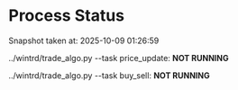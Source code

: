 # Process Status

Snapshot taken at: 2025-10-09 01:26:59

../wintrd/trade_algo.py --task price_update: **NOT RUNNING**

../wintrd/trade_algo.py --task buy_sell: **NOT RUNNING**

